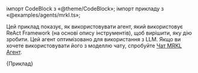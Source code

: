 
імпорт CodeBlock з «@theme/CodeBlock»; імпорт прикладу з «@examples/agents/mrkl.ts»;

Цей приклад показує, як використовувати агент, який використовує ReAct Framework (на основі опису інструментів), щоб вирішити, яку дію зробити. Цей агент оптимізовано для використання з LLM. Якщо ви хочете використовувати його з моделлю чату, спробуйте [Чат MRKL Агент](MRKL%20агент%20для%20моделей%20чату.md).

<CodeBlock language="typescript">{Приклад}</CodeBlock>
